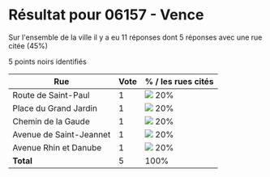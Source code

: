 # Résultat pour 06157 - Vence

Sur l'ensemble de la ville il y a eu 11 réponses dont 5 réponses avec une rue citée (45%)

5 points noirs identifiés

| Rue | Vote | % / les rues cités|
|-----|------|-------------------|
| Route de Saint-Paul | 1 | <img src="../../img/bar_20.gif" />&nbsp;20%|
| Place du Grand Jardin | 1 | <img src="../../img/bar_20.gif" />&nbsp;20%|
| Chemin de la Gaude | 1 | <img src="../../img/bar_20.gif" />&nbsp;20%|
| Avenue de Saint-Jeannet | 1 | <img src="../../img/bar_20.gif" />&nbsp;20%|
| Avenue Rhin et Danube | 1 | <img src="../../img/bar_20.gif" />&nbsp;20%|
| **Total** | 5 | 100%|

